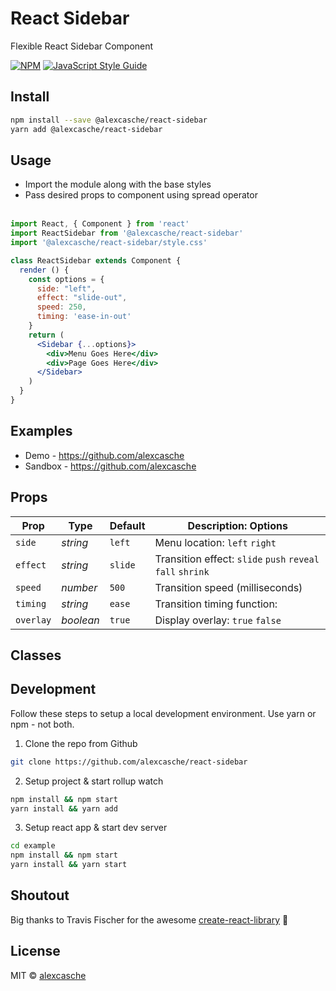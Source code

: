 React Sidebar
===============

Flexible React Sidebar Component

[![NPM](https://img.shields.io/npm/v/@alexcasche/react-sidebar.svg)](https://www.npmjs.com/package/@alexcasche/react-sidebar) [![JavaScript Style Guide](https://img.shields.io/badge/code_style-standard-brightgreen.svg)](https://standardjs.com)

Install
---------------

```bash
npm install --save @alexcasche/react-sidebar
yarn add @alexcasche/react-sidebar
```

Usage
---------------
- Import the module along with the base styles
- Pass desired props to component using spread operator
<br/><br/>

```jsx
import React, { Component } from 'react'
import ReactSidebar from '@alexcasche/react-sidebar'
import '@alexcasche/react-sidebar/style.css'

class ReactSidebar extends Component {
  render () {
    const options = {
      side: "left",
      effect: "slide-out",
      speed: 250,
      timing: 'ease-in-out'
    }
    return (
      <Sidebar {...options}>
        <div>Menu Goes Here</div>
        <div>Page Goes Here</div>
      </Sidebar>
    )
  }
}
```

Examples
---------------
- Demo - https://github.com/alexcasche
- Sandbox - https://github.com/alexcasche

Props
---------------

| Prop              | Type        | Default     |   Description: Options   |
|-------------------|-------------|-------------|-------------|
| `side`            |  _string_   |  `left`     | Menu location: `left` `right` |
| `effect`          |  _string_   |  `slide`    | Transition effect: `slide` `push` `reveal` `fall` `shrink` |
| `speed`           |  _number_   |  `500`      | Transition speed (milliseconds)  |
| `timing`          |  _string_   |  `ease`     | Transition timing function:   |
| `overlay`         |  _boolean_  |  `true`     | Display overlay: `true` `false` |

Classes
---------------

Development
---------------
Follow these steps to setup a local development environment.  Use yarn or npm - not both.
1. Clone the repo from Github

```bash
git clone https://github.com/alexcasche/react-sidebar
```

2. Setup project & start rollup watch

```bash
npm install && npm start
yarn install && yarn add
```

3. Setup react app & start dev server

```bash
cd example
npm install && npm start
yarn install && yarn start
```

Shoutout
---------------
Big thanks to Travis Fischer for the awesome [create-react-library](https://github.com/transitive-bullshit/create-react-library) 🙌


License
---------------

MIT © [alexcasche](https://github.com/alexcasche)